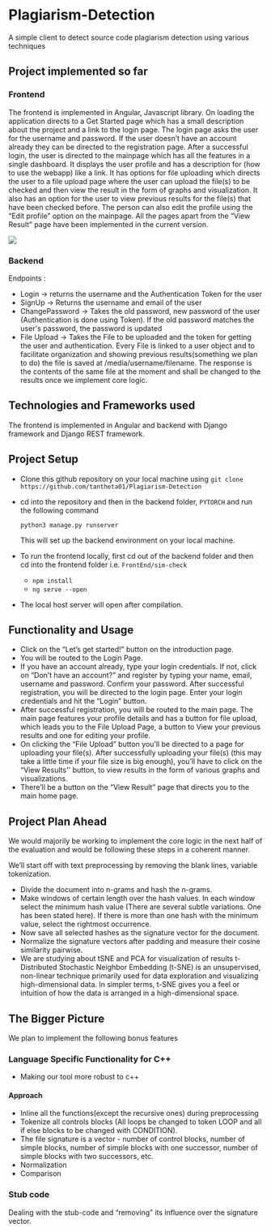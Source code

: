 # Plagiarism-Detection
A simple client to detect source code plagiarism detection using various techniques


## Project implemented so far
### Frontend

The frontend is implemented in Angular, Javascript library. On loading the application directs to a Get Started page which has a small description about the project and a link to the login page. The login page asks the user for the username and password. If the user doesn’t have an account already they can be directed to the registration page. After a successful login, the user is directed to the mainpage which has all the features in a single dashboard. It displays the user profile and has a description for (how to use the webapp) like a link. It has options for file uploading which directs the user to a file upload page where the user can upload the file(s) to be checked and then view the result in the form of graphs and visualization. It also has an option for the user to view previous results for the file(s) that have been checked before. The person can also edit the profile using the “Edit profile” option on the mainpage.
All the pages apart from the “View Result” page have been implemented in the current version.

![](./images/image.png)

### Backend
Endpoints  : 
- Login -> returns the username and the Authentication Token for the user
- SignUp -> Returns the username and email of the user
- ChangePassword -> Takes the old password, new password of the user (Authentication is done using Token). If the old password matches the user's password, the password is updated
- File Upload -> Takes the File to be uploaded and the token for getting the user and authentication. Every File is linked to a user object and to facilitate organization and showing previous results(something we plan to do) the file is saved at /media/username/filename. The response is the contents of the same file at the moment and shall be changed to the results once we implement core logic. 
 

## Technologies and Frameworks used
The frontend is implemented in Angular and backend with Django framework and Django REST framework. 


## Project Setup

- Clone this github repository on your local machine using `git clone https://github.com/tantheta01/Plagiarism-Detection`
- cd into the repository and then in the backend folder, `PYTORCH` and run the following command
  
  `python3 manage.py runserver`
  
  This will set up the backend environment on your local machine.
- To run the frontend locally, first cd out of the backend folder and then cd into the frontend folder i.e. `FrontEnd/sim-check` 
  - `npm install` 
  - `ng serve --open`
- The local host server will open after compilation.

## Functionality and Usage
- Click on the “Let’s get started!” button on the introduction page.
- You will be routed to the Login Page.
- If you have an account already, type your login credentials. If not, click on  “Don’t have an account?” and register by typing your name, email, username and password. Confirm your password. After successful registration, you will be directed to the login page. Enter your login credentials and hit the “Login” button.
- After successful registration, you will be routed to the main page. The main page features your profile details and has a button for file upload, which leads you to the File Upload Page, a button to View your previous results and one for editing your profile.
- On clicking the “File Upload” button you’ll be directed to a page for uploading your file(s). After successfully uploading your file(s) (this may take a little time if your file size is big enough), you’ll have to click on the “View Results'' button, to view results in the form of various graphs and visualizations. 
- There’ll be a button on the “View Result” page that directs you to the main home page. 


## Project Plan Ahead
We would majorily be working to implement the core logic in the next half of the evaluation and would be following these steps in a coherent manner. 

We’ll start off with text preprocessing by removing the blank lines, variable tokenization.
- Divide the document into n-grams and hash the n-grams.
- Make windows of certain length over the hash values. In each window select the minimum hash value (There are several subtle variations. One has been stated here). If there is more than one hash with the minimum value, select the rightmost occurrence. 
- Now save all selected hashes as the signature vector for the document.
- Normalize the signature vectors after padding and measure their cosine similarity pairwise. 
- We are studying about tSNE and PCA for visualization of results
t-Distributed Stochastic Neighbor Embedding (t-SNE) is an unsupervised, non-linear technique primarily used for data exploration and visualizing high-dimensional data. In simpler terms, t-SNE gives you a feel or intuition of how the data is arranged in a high-dimensional space. 

## The Bigger Picture
We plan to implement the following bonus features
### Language Specific Functionality for C++
- Making our tool more robust to c++
#### Approach
- Inline all the functions(except the recursive ones) during preprocessing
- Tokenize all controls blocks (All loops be changed to token LOOP and all if else blocks to be changed with CONDITION). 
- The file signature is a vector - number of control blocks, number of simple blocks, number of simple blocks with one successor, number of simple blocks with two successors, etc. 
- Normalization
- Comparison
### Stub code
Dealing with the stub-code and “removing” its influence over the signature vector.

